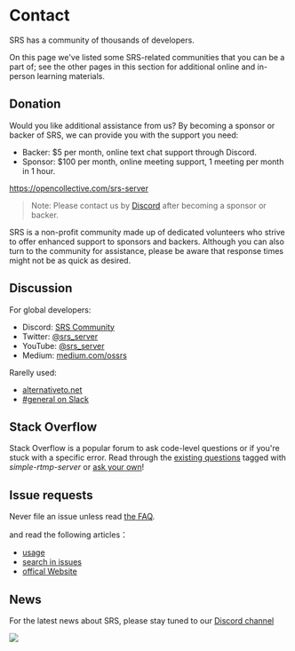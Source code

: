 # Contact

SRS has a community of thousands of developers.

On this page we've listed some SRS-related communities that you can be a part of; see the other pages in this section 
for additional online and in-person learning materials.

## Donation

Would you like additional assistance from us? By becoming a sponsor or backer of SRS, we can provide you with the 
support you need:

* Backer: $5 per month, online text chat support through Discord.
* Sponsor: $100 per month, online meeting support, 1 meeting per month in 1 hour.

https://opencollective.com/srs-server

> Note: Please contact us by [Discord](https://discord.gg/yZ4BnPmHAd) after becoming a sponsor or backer.

SRS is a non-profit community made up of dedicated volunteers who strive to offer enhanced support to sponsors 
and backers. Although you can also turn to the community for assistance, please be aware that response times might
not be as quick as desired.

## Discussion

For global developers:

* Discord: [SRS Community](https://discord.gg/yZ4BnPmHAd)
* Twitter: [@srs_server](https://twitter.com/srs_server)
* YouTube: [@srs_server](https://www.youtube.com/@srs_server)
* Medium: [medium.com/ossrs](https://blog.ossrs.io/)

Rarelly used:
* [alternativeto.net](https://alternativeto.net/software/srs/about/)
* [#general on Slack](https://join.slack.com/t/srs-server/shared_invite/zt-1689trxqu-_xSz~53_MgHJap_rxJiqRA)

## Stack Overflow

Stack Overflow is a popular forum to ask code-level questions or if you're stuck with a specific error. Read through the [existing questions](https://stackoverflow.com/questions/tagged/simple-realtime-server) tagged with *simple-rtmp-server* or [ask your own](https://stackoverflow.com/questions/ask?tags=simple-realtime-server)!

## Issue requests

Never file an issue unless read [the FAQ](/faq).

and read the following articles：
* [usage](https://github.com/ossrs/srs#usage)
* [search in issues](https://github.com/ossrs/srs/issues)
* [offical Website](https://ossrs.io)

## News
For the latest news about SRS, please stay tuned to our [Discord channel](https://discord.gg/DfJFjpxmC7)

![](https://ossrs.net/gif/v1/sls.gif?site=ossrs.io&path=/lts/pages/contact-en)


